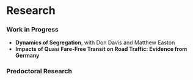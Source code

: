 # Research 

### Work in Progress
- **Dynamics of Segregation**, with Don Davis and Matthew Easton
- **Impacts of Quasi Fare-Free Transit on Road Traffic: Evidence from Germany**
  
### Predoctoral Research 
